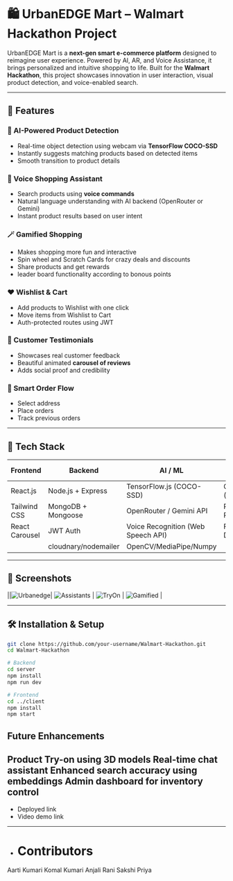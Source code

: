 

# 🛍️ UrbanEDGE Mart – Walmart Hackathon Project

UrbanEDGE Mart is a **next-gen smart e-commerce platform** designed to reimagine user experience. Powered by AI, AR, and Voice Assistance, it brings personalized and intuitive shopping to life. Built for the **Walmart Hackathon**, this project showcases innovation in user interaction, visual product detection, and voice-enabled search.

---

## 🚀 Features

### 🤖 AI-Powered Product Detection
- Real-time object detection using webcam via **TensorFlow COCO-SSD**
- Instantly suggests matching products based on detected items
- Smooth transition to product details

### 🧠 Voice Shopping Assistant
- Search products using **voice commands**
- Natural language understanding with AI backend (OpenRouter or Gemini)
- Instant product results based on user intent

### 🪄 Gamified Shopping
- Makes shopping more fun and interactive
- Spin wheel and Scratch Cards for crazy deals and discounts 
- Share products and get rewards 
- leader board functionality according to bonous points

### ❤️ Wishlist & Cart
- Add products to Wishlist with one click
- Move items from Wishlist to Cart
- Auth-protected routes using JWT

### 📝 Customer Testimonials
- Showcases real customer feedback
- Beautiful animated **carousel of reviews**
- Adds social proof and credibility

### 🧾 Smart Order Flow
- Select address
- Place orders
- Track previous orders

---

## 🧰 Tech Stack

| Frontend        | Backend         | AI / ML               | Other Tools        |
|-----------------|------------------|------------------------|--------------------|
| React.js        | Node.js + Express| TensorFlow.js (COCO-SSD)| Clerk/Auth (optional) |
| Tailwind CSS    | MongoDB + Mongoose | OpenRouter / Gemini API| React Router       |
| React Carousel  | JWT Auth         | Voice Recognition (Web Speech API) | Figma (UI Design) |
                  |cloudnary/nodemailer|OpenCV/MediaPipe/Numpy|
---



## 📸 Screenshots



||![Urbanedge](./Frontend/public/screenshots/urbanEdge.png)| ![Assistants](./Frontend/public/screenshots/aiAssistants.png) | ![TryOn](./Frontend/public/screenshots/virtualTryOn.png) | ![Gamified](./Frontend/public/screenshots/gamified.png) |

---

## 🛠️ Installation & Setup

```bash
git clone https://github.com/your-username/Walmart-Hackathon.git
cd Walmart-Hackathon

# Backend
cd server
npm install
npm run dev

# Frontend
cd ../client
npm install
npm start

```

## Future Enhancements
Product Try-on using 3D models
Real-time chat assistant
Enhanced search accuracy using embeddings
Admin dashboard for inventory control
---

- Deployed link
- Video demo link
---

- # Contributors 
Aarti Kumari
Komal Kumari
Anjali Rani 
Sakshi Priya

